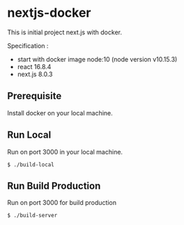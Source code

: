 # nextjs-docker

This is initial project next.js with docker.

Specification :
* start with docker image node:10 (node version v10.15.3)
* react 16.8.4
* next.js 8.0.3

## Prerequisite

Install docker on your local machine.

## Run Local

Run on port 3000 in your local machine.

```
$ ./build-local
```


## Run Build Production


Run on port 3000 for build production

```
$ ./build-server
```
